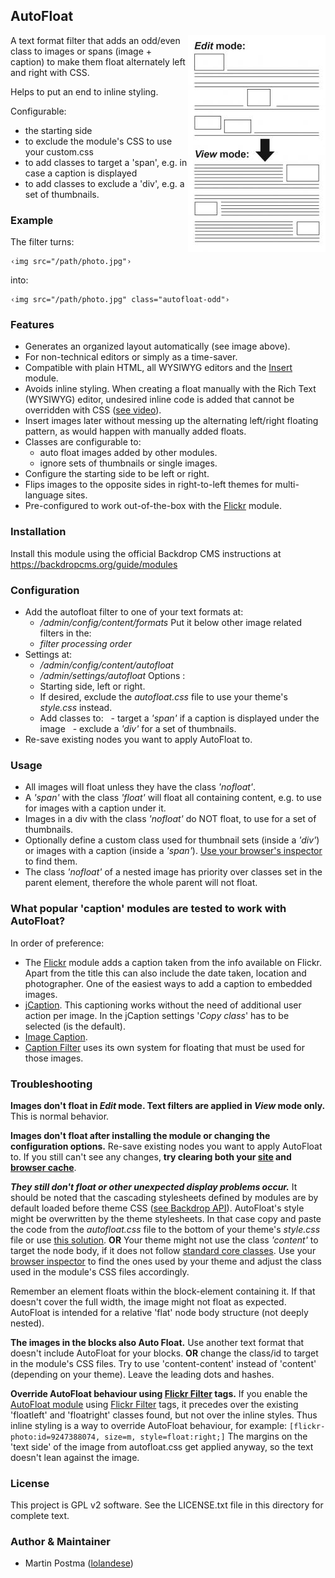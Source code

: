 ## AutoFloat
<img align="right" src="img/autofloat.jpg">
A text format filter that adds an odd/even class to images or spans
(image + caption) to make them float alternately left and right with CSS.

Helps to put an end to inline styling.

Configurable:
*   the starting side
*   to exclude the module's CSS to use your custom.css
*   to add classes to target a 'span', e.g. in case a caption is displayed
*   to add classes to exclude a 'div', e.g. a set of thumbnails.

### Example

The filter turns:

    ‹img src="/path/photo.jpg"›


into:

    ‹img src="/path/photo.jpg" class="autofloat-odd"›


### Features

*   Generates an organized layout automatically 
    (see image above).
*   For non-technical editors or simply as a time-saver.
*   Compatible with plain HTML, all WYSIWYG editors and the [Insert](https://github.com/backdrop-contrib/insert "GitHub project page") module.
*   Avoids inline styling. When creating a float manually with the Rich Text (WYSIWYG) editor, undesired inline code is added that cannot be overridden with CSS ([see video](http://www.youtube.com/watch?v=7taQjWHRlc4 "Avoid in-line styling in your Rich Text (WYSIWYG) Editor- YouTube.com")).
*   Insert images later without messing up the alternating left/right floating pattern, as would happen with manually added floats.
*   Classes are configurable to: 
    - auto float images added by other modules.
    - ignore sets of thumbnails or single images.
*   Configure the starting side to be left or right.
*   Flips images to the opposite sides in right-to-left themes for multi-language sites.
*   Pre-configured to work out-of-the-box with the [Flickr](https://github.com/backdrop-contrib/flickr "GitHub project page") module.


### Installation 

Install this module using the official Backdrop CMS instructions at
https://backdropcms.org/guide/modules


### Configuration

*   Add the autofloat filter to one of your text formats at: 
    - */admin/config/content/formats*
       Put it below other image related filters in the:
    - *filter processing order*   
*   Settings at:
    - */admin/config/content/autofloat*
    - */admin/settings/autofloat*
    Options :
    - Starting side, left or right.
    - If desired, exclude the *autofloat.css* file to use your theme's *style.css* instead.
    - Add classes to:
    &nbsp;&nbsp;- target a *'span'* if a caption is displayed under the image
    &nbsp;&nbsp;- exclude a *'div'* for a set of thumbnails.
*   Re-save existing nodes you want to apply AutoFloat to.


### Usage

*   All images will float unless they have the class *'nofloat'*.
*   A *'span'* with the class *'float'* will float all containing content, e.g. to use for images with a caption under it.
*   Images in a div with the class *'nofloat'* do NOT float, to use for a set of thumbnails.
*   Optionally define a custom class used for thumbnail sets (inside a _'div'_) or images with a caption (inside a *'span'*). [Use your browser's inspector](http://trac.webkit.org/wiki/WebInspector "Web Inspector - WebKit.org") to find them.
*   The class *'nofloat'* of a nested image has priority over classes set in the parent element, therefore the whole parent will not float.


### What popular 'caption' modules are tested to work with AutoFloat?

In order of preference:
*   The [Flickr](https://github.com/backdrop-contrib/flickr "GitHub project page") module adds a caption taken from the info available on Flickr. Apart from the title this can also include the date taken, location and photographer. One of the easiest ways to add a caption to embedded images.
*   [jCaption](https://github.com/backdrop-contrib/jcaption "GitHub project page").  This captioning works without the need of additional user action per image. In the jCaption settings '_Copy class_' has to be selected (is the default).
*   [Image Caption](https://github.com/backdrop-contrib/image_caption "GitHub project page").
*   [Caption Filter](https://github.com/backdrop-contrib/caption_filter "GitHub project page") uses its own system for floating that must be used for those images.

### Troubleshooting

**Images don't float in *Edit* mode. Text filters are applied in *View* mode only.**
This is normal behavior.

**Images don't float after installing the module or changing the configuration options.**
Re-save existing nodes you want to apply AutoFloat to.  If you still can't see any changes, **try clearing both your [site](https://drupal.org/node/42055 "Clearing Drupal's cache | Drupal.org") and [browser cache](http://www.wikihow.com/Clear-Your-Browser's-Cache "13 Ways to Clear Your Browser's Cache - wikiHow")**.

**_They still don't float or other unexpected display problems occur._**
It should be noted that the cascading stylesheets defined by modules are by default loaded before theme CSS ([see Backdrop API](https://api.backdropcms.org/api/backdrop/core%21includes%21common.inc/function/backdrop_add_css/1 "backdrop_add_css | common.inc | Backdrop 1 | Backdrop API")). AutoFloat's style might be overwritten by the theme stylesheets. In that case copy and paste the code from the *autofloat.css* file to the bottom of your theme's *style.css* file or use [this solution](http://k-it.ca/comment/14#comment-14 "K-IT.ca Inc. - Including Site-Specific Files and Code in a Drupal Site").
 **OR**
Your theme might not use the class *'content'* to target the node body, if it does not follow [standard core classes](http://drupal.org/node/388372). Use your [browser inspector](https://developers.google.com/chrome-developer-tools/docs/overview) to find the ones used by your theme and adjust the class used in the module's CSS files accordingly.

Remember an element floats within the block-element containing it. If that doesn't cover the full width, the image might not float as expected. AutoFloat is intended for a relative 'flat' node body structure (not deeply nested).

**The images in the blocks also Auto Float.**
Use another text format that doesn't include AutoFloat for your blocks.
 **OR**
change the class/id to target in the module's CSS files. Try to use 'content-content' instead of 'content' (depending on your theme). Leave the leading dots and hashes.

**Override AutoFloat behaviour using [Flickr Filter](https://drupal.org/node/2171503 "Flickr Filter documentation") tags.**
If you enable the [AutoFloat module](https://drupal.org/project/autofloat "Project page") using [Flickr Filter](https://drupal.org/node/2171503 "Flickr Filter documentation") tags, it precedes over the existing 'floatleft' and 'floatright' classes found, but not over the inline styles. Thus inline styling is a way to override AutoFloat behaviour, for example:
`[flickr-photo:id=9247388074, size=m, style=float:right;]`
The margins on the 'text side' of the image from autofloat.css get applied anyway, so the text doesn't lean against the image.


### License

This project is GPL v2 software. See the LICENSE.txt file in this directory for
complete text.


### Author & Maintainer

- Martin Postma ([lolandese](https://www.drupal.org/u/lolandese))
